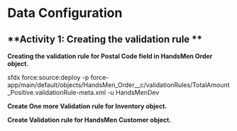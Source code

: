# Data Configuration
## **Activity 1: Creating the validation rule **

**Creating the validation rule for Postal Code field in HandsMen Order object.**

sfdx force:source:deploy -p force-app/main/default/objects/HandsMen_Order__c/validationRules/TotalAmount_Positive.validationRule-meta.xml -u HandsMenDev

**Create One more Validation rule for Inventory object.**


**Create Validation rule for HandsMen Customer object.**


